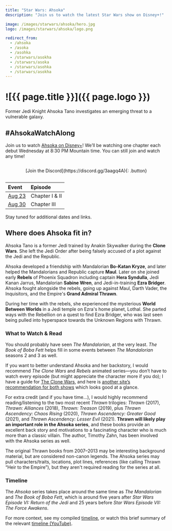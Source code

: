 ```yaml
---
title: "Star Wars: Ahsoka"
description: "Join us to watch the latest Star Wars show on Disney+!"

image: /images/starwars/ahsoka/hero.jpg
logo: /images/starwars/ahsoka/logo.png

redirect_from:
  - /ahsoka
  - /asoka
  - /asohka
  - /starwars/asokha
  - /starwars/asoka
  - /starwars/asohka
  - /starwars/asokha
---
```


# ![{{ page.title }}]({{ page.logo }})

Former Jedi Knight Ahsoka Tano investigates an emerging threat to a vulnerable galaxy.

## #AhsokaWatchAlong

Join us to watch [Ahsoka on Disney+]! We’ll be watching one chapter each debut Wednesday at 8:30 PM Mountain time. You can still join and watch any time!

<div style="margin: 2em auto; text-align: center;" markdown="1">
[Join the Discord](https://discord.gg/3aagq4A){: .button}

<!--small>Or click the dates below for the specific events.</small-->
</div>

Event                                                          | Episode
:------------------------------------------------------------- | :-------------
[Aug 23](https://discord.gg/3aagq4A?event=1139007079613472778) | Chapter I & II
[Aug 30](https://discord.gg/3aagq4A?event=1139007555901866025) | Chapter III

Stay tuned for additional dates and links.

## Where does Ahsoka fit in?

Ahsoka Tano is a former Jedi trained by Anakin Skywalker during the **Clone Wars**. She left the Jedi Order after being falsely accused of a plot against the Jedi and the Republic.

Ahsoka developed a friendship with Mandalorian **Bo-Katan Kryze**, and later helped the Mandalorians and Republic capture **Maul**. Later on she joined early **Rebels** of Phoenix Squadron including captain **Hera Syndulla**, Jedi Kanan Jarrus, Mandalorian **Sabine Wren**, and Jedi-in-training **Ezra Bridger**. Ahsoka fought alongside the rebels, going up against Maul, Darth Vader, the Inquisitors, and the Empire's **Grand Admiral Thrawn**.

During her time with the rebels, she experienced the mysterious **World Between Worlds** in a Jedi temple on Ezra's home planet, Lothal. She parted ways with the Rebellion on a quest to find Ezra Bridger, who was last seen being pulled into hyperspace towards the Unknown Regions with Thrawn.

### What to Watch & Read

You should probably have seen _The Mandalorian_, at the very least. _The Book of Boba Fett_ helps fill in some events between _The Mandalorian_ seasons 2 and 3 as well.

If you want to better understand Ahsoka and her backstory, I would recommend _The Clone Wars_ and _Rebels_ animated series—you don’t have to watch every episode (but might appreciate the character more if you do); I have a guide for [The Clone Wars], and here is [another site’s recommendation for both shows](https://www.gamesradar.com/ahsoka-the-clone-wars-rebels-essential-episodes-star-wars/) which looks good at a glance.

For extra credit (and if you have time…), I would highly recommend reading/listening to the two most recent _Thrawn_ trilogies: _Thrawn_ (2017), _Thrawn: Alliances_ (2018), _Thrawn: Treason_ (2019), plus _Thrawn Ascendency: Chaos Rising_ (2020), _Thrawn Ascendency: Greater Good_ (2021), and _Thrawn Ascendency: Lesser Evil_ (2021). **Thrawn will likely play an important role in the Ahsoka series**, and these books provide an excellent back story and motivations to a fascinating character who is much more than a classic villain. The author, Timothy Zahn, has been involved with the Ahsoka series as well.

The original Thrawn books from 2007–2013 may be interesting background material, but are considered non-canon legends. The Ahsoka series may pull characters/traits, locations, plot lines, references (like calling Thrawn “Heir to the Empire”), but they aren't required reading for the series at all.

### Timeline

The _Ahsoka_ series takes place around the same time as _The Mandalorian_ and _The Book of Boba Fett_, which is around five years after _Star Wars Episode VI: Return of the Jedi_ and 25 years before _Star Wars Episode VII: The Force Awakens_.

For more context, see my compiled [timeline](/starwars#timeline), or watch this brief summary of the relevant [timeline (YouTube)].

[Ahsoka on Disney+]: https://www.disneyplus.com/series/ahsoka/pdpjs2TO4zJ4
[The Clone Wars]: /starwars/clonewars/
[timeline (YouTube)]: https://www.youtube.com/watch?v=Y4HjzJgG0e0
